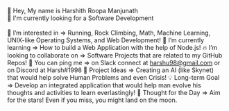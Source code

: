 👋 Hey, My name is Harshith Roopa Manjunath  
💼 I'm currently looking for a Software Development<br>  
🔭 I’m interested in => Running, Rock Climbing, Math, Machine Learning, UNIX-like Operating Systems, and Web Development!
🌱 I’m currently learning => How to build a Web Application with the help of Node.js!
🔥 I’m looking to collaborate on => Software Projects that are related to my GitHub Repos!
📧 You can ping me => on Slack connect at harshu98@gmail.com or on Discord at Harsh#1998
🧗 Project Ideas => Creating an AI (like Skynet) that would help solve Human Problems and even Crisis!
💡 Long-term Goal => Develop an integrated application that would help man evolve his thoughts and activities to learn everlastingly!
💭 Thought for the Day => Aim for the stars! Even if you miss, you might land on the moon.
